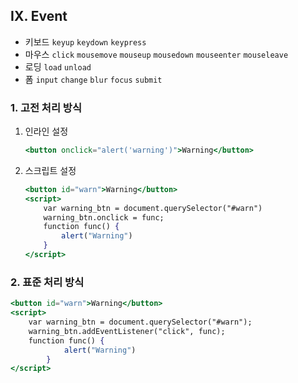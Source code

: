 ## IX. Event

- 키보드 `keyup` `keydown` `keypress`
- 마우스 `click` `mousemove` `mouseup` `mousedown` `mouseenter` `mouseleave`
- 로딩 `load` `unload`
- 폼 `input` `change` `blur` `focus` `submit`

### 1. 고전 처리 방식

1. 인라인 설정
    
    ```jsx
    <button onclick="alert('warning')">Warning</button>
    ```
    
2. 스크립트 설정
    
    ```jsx
    <button id="warn">Warning</button>
    <script>
    	var warning_btn = document.querySelector("#warn")
    	warning_btn.onclick = func;
    	function func() {
    		alert("Warning")
    	}
    </script>
    ```
    

### 2. 표준 처리 방식

```jsx
<button id="warn">Warning</button>
<script>
	var warning_btn = document.querySelector("#warn");
	warning_btn.addEventListener("click", func);
	function func() {
			alert("Warning")
		}
</script>
```

